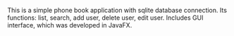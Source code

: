 This is a simple phone book application with sqlite database connection.
Its functions: list, search, add user, delete user, edit user.
Includes GUI interface, which was developed in JavaFX.
